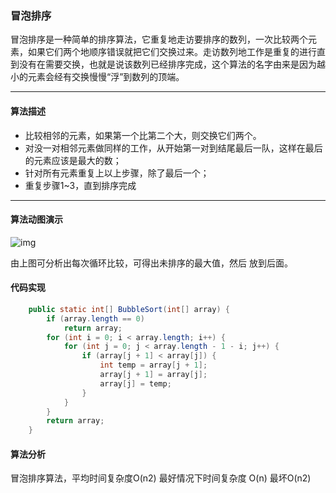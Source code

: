 ### 冒泡排序

冒泡排序是一种简单的排序算法，它重复地走访要排序的数列，一次比较两个元素，如果它们两个地顺序错误就把它们交换过来。走访数列地工作是重复的进行直到没有在需要交换，也就是说该数列已经排序完成，这个算法的名字由来是因为越小的元素会经有交换慢慢“浮”到数列的顶端。

------

####  算法描述

- 比较相邻的元素，如果第一个比第二个大，则交换它们两个。
- 对没一对相邻元素做同样的工作，从开始第一对到结尾最后一队，这样在最后的元素应该是最大的数；
- 针对所有元素重复上以上步骤，除了最后一个；
- 重复步骤1~3，直到排序完成

------

#### 算法动图演示

![img](http://markdown.xiaonainiu.top/img/20200529103018980.gif)

由上图可分析出每次循环比较，可得出未排序的最大值，然后 放到后面。

#### 代码实现

```java
    public static int[] BubbleSort(int[] array) {
        if (array.length == 0)
            return array;
        for (int i = 0; i < array.length; i++) {
            for (int j = 0; j < array.length - 1 - i; j++) {
                if (array[j + 1] < array[j]) {
                    int temp = array[j + 1];
                    array[j + 1] = array[j];
                    array[j] = temp;
                }
            }
        }
        return array;
    }
```

#### 算法分析

冒泡排序算法，平均时间复杂度O(n2)  最好情况下时间复杂度 O(n)  最坏O(n2)